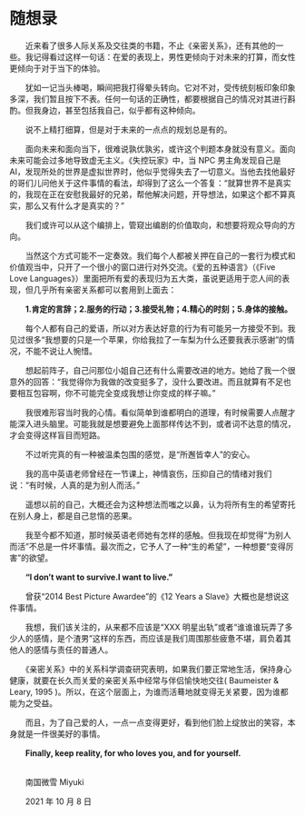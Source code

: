 # 随想录

　　近来看了很多人际关系及交往类的书籍，不止《亲密关系》，还有其他的一些。我记得看过这样一句话：在爱的表现上，男性更倾向于对未来的打算，而女性更倾向于对于当下的体验。

　　犹如一记当头棒喝，瞬间把我打得晕头转向。它对不对，受传统刻板印象印象多深，我们暂且按下不表。任何一句话的正确性，都要根据自己的情况对其进行斟酌。但我身边，甚至包括我自己，似乎都有这种倾向。

　　说不上精打细算，但是对于未来的一点点的规划总是有的。

　　面向未来和面向当下，很难说孰优孰劣，或许这个判题本身就没有意义。面向未来可能会过多地导致虚无主义。《失控玩家》中，当 NPC 男主角发现自己是 AI，发现所处的世界是虚拟世界时，他似乎觉得失去了一切意义。当他去找他最好的哥们儿问他关于这件事情的看法，却得到了这么一个答复：“就算世界不是真实的，我现在正在安慰我最好的兄弟，帮他解决问题，开导想法，如果这个都不算真实，那么又有什么才是真实的？”

　　我们或许可以从这个编排上，管窥出编剧的价值取向，和想要将观众导向的方向。

　　当然这个方式可能不一定奏效。我们每个人都被关押在自己的一套行为模式和价值观当中，只开了一个很小的窗口进行对外交流。《爱的五种语言》（《Five Love Languages》）里面把所有爱的表现归为五大类，虽说更适用于恋人间的表现，但几乎所有亲密关系都可以套用到上面去：

　　**1.肯定的言辞；2.服务的行动；3.接受礼物；4.精心的时刻；5.身体的接触。**

　　每个人都有自己的爱语，所以对方表达好意的行为有可能另一方接受不到。我见过很多“我想要的只是一个苹果，你给我拉了一车梨为什么还要我表示感谢”的情况，不能不说让人惋惜。

　　想起前阵子，自己问那位小姐自己还有什么需要改进的地方。她给了我一个很意外的回答：“我觉得你为我做的改变挺多了，没什么要改进。而且就算有不足也要相互包容啊，你不可能完全变成我想让你变成的样子嘛。”

　　我很难形容当时我的心情。看似简单到谁都明白的道理，有时候需要人点醒才能深入进头脑里。可能我就是想要避免上面那样传达不到，或者词不达意的情况，才会变得这样盲目而短路。

　　不过听完真的有一种被温柔包围的感觉，是“所邂皆幸人”的安心。

　　我的高中英语老师曾经在一节课上，神情哀伤，压抑自己的情绪对我们说：“有时候，人真的是为别人而活。”

　　遥想以前的自己，大概还会为这种想法而嗤之以鼻，认为将所有生的希望寄托在别人身上，都是自己怠惰的恶果。

　　我至今都不知道，那时候英语老师她有怎样的感触。但我现在却觉得“为别人而活”不总是一件坏事情。最次而之，它予人了一种“生的希望”，一种想要“变得厉害”的欲望。

　　**“I don’t want to survive.I want to live.”**

　　曾获“2014 Best Picture Awardee”的《12 Years a Slave》大概也是想说这件事情。

　　我想，我们该关注的，从来都不应该是“XXX 明星出轨”或者“谁谁谁玩弄了多少人的感情，是个渣男”这样的东西，而应该是我们周围那些疲惫不堪，肩负着其他人的感情与责任的普通人。

　　《亲密关系》中的关系科学调查研究表明，如果我们要正常地生活，保持身心健康，就要在长久而关爱的亲密关系中经常与伴侣愉快地交往( Baumeister & Leary, 1995 )。所以，在这个层面上，为谁而活蓦地就变得无关紧要，因为谁都能为之受益。

　　而且，为了自己爱的人，一点一点变得更好，看到他们脸上绽放出的笑容，本身就是一件很美好的事情。

　　**Finally, keep reality, for who loves you, and for yourself.**



<br>　　南国微雪 Miyuki

　　2021 年 10 月 8 日

